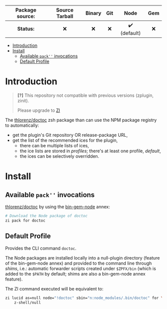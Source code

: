 <h3>

| **Package source:** | Source Tarball | Binary | Git |             Node             | Gem |
| :-----------------: | :------------: | :----: | :-: | :--------------------------: | :-: |
|     **Status:**     |      :x:       |  :x:   | :x: | :heavy_check_mark: (default) | :x: |

</h3>

- [Introduction](#introduction)
- [Install](#install)
	- [Available `pack''` invocations](#available-pack-invocations)
	- [Default Profile](#default-profile)

# Introduction

> **[?]**
> This repository not compatible with previous versions (zplugin, zinit).
>
> Please upgrade to [ZI](https://github.com/z-shell-zi)

The [thlorenz/doctoc](https://github.com/thlorenz/doctoc) zsh package than can use the NPM package registry to automatically:

-   get the plugin's Git repository OR release-package URL,
-   get the list of the recommended ices for the plugin,
    -   there can be multiple lists of ices,
    -   the ice lists are stored in _profiles_; there's at least one profile, _default_,
    -   the ices can be selectively overridden.

# Install

## Available `pack''` invocations

[thlorenz/doctoc](https://github.com/thlorenz/doctoc) by using the [bin-gem-node](https://github.com/z-shell/z-a-bin-gem-node) annex:

```zsh
# Download the Node package of doctoc
zi pack for doctoc
```

## Default Profile

Provides the CLI command `doctoc`.

The Node packages are installed locally into a null-plugin directory (feature of the bin-gem-node annex) and provided to the command line through _shims_,
i.e.: automatic forwarder scripts created under `$ZPFX/bin` (which is added to the `$PATH` by default; shims are also a bin-gem-node annex feature).

The ZI command executed will be equivalent to:

```zsh
zi lucid as=null node="!doctoc" sbin="n:node_modules/.bin/doctoc" for \
    z-shell/null
```

